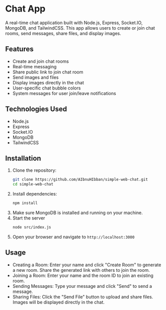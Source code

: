 # Chat App

A real-time chat application built with Node.js, Express, Socket.IO, MongoDB, and TailwindCSS. This app allows users to create or join chat rooms, send messages, share files, and display images.

## Features

- Create and join chat rooms
- Real-time messaging
- Share public link to join chat room
- Send images and files
- Display images directly in the chat
- User-specific chat bubble colors
- System messages for user join/leave notifications

## Technologies Used

- Node.js
- Express
- Socket.IO
- MongoDB
- TailwindCSS

## Installation

1. Clone the repository:
   ```bash
   git clone https://github.com/AIbnuHIbban/simple-web-chat.git
   cd simple-web-chat
   ```
2. Install dependencies:
   ```bash
   npm install
   ```
3. Make sure MongoDB is installed and running on your machine.
4. Start the server
    ```bash
    node src/index.js
    ```
5. Open your browser and navigate to `http://localhost:3000`

## Usage
- Creating a Room: Enter your name and click "Create Room" to generate a new room. Share the generated link with others to join the room.
- Joining a Room: Enter your name and the room ID to join an existing room.
- Sending Messages: Type your message and click "Send" to send a message.
- Sharing Files: Click the "Send File" button to upload and share files. Images will be displayed directly in the chat.

